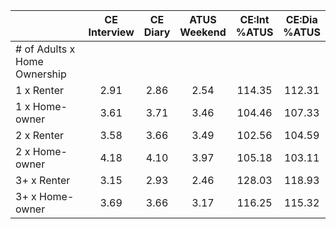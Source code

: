
|                      | CE<br>Interview |  CE<br>Diary | ATUS<br>Weekend | CE:Int<br>%ATUS | CE:Dia<br>%ATUS |
| -------------------- | :----------: | :----------: | :----------: | :----------: | :----------: |
| # of Adults x Home Ownership |              |              |              |              |              |
| 1 x Renter           |         2.91 |         2.86 |         2.54 |       114.35 |       112.31 |
| 1 x Home-owner       |         3.61 |         3.71 |         3.46 |       104.46 |       107.33 |
| 2 x Renter           |         3.58 |         3.66 |         3.49 |       102.56 |       104.59 |
| 2 x Home-owner       |         4.18 |         4.10 |         3.97 |       105.18 |       103.11 |
| 3+ x Renter          |         3.15 |         2.93 |         2.46 |       128.03 |       118.93 |
| 3+ x Home-owner      |         3.69 |         3.66 |         3.17 |       116.25 |       115.32 |

